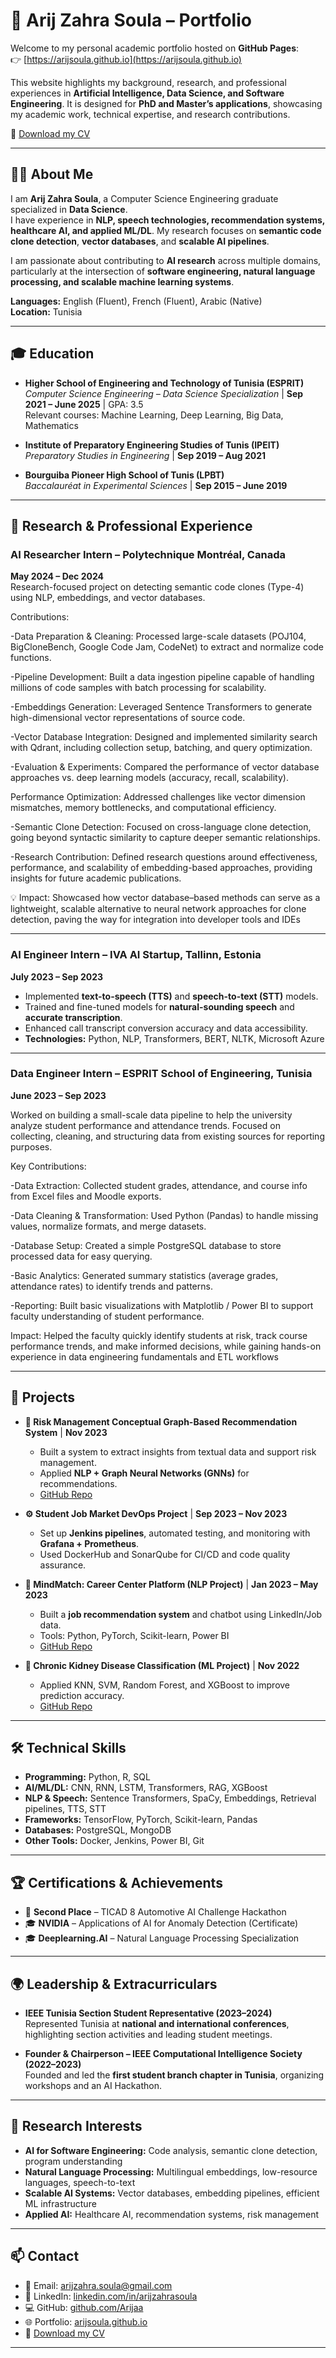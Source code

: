 # 🌟 Arij Zahra Soula – Portfolio

Welcome to my personal academic portfolio hosted on **GitHub Pages**:  
👉 [https://arijsoula.github.io](https://arijsoula.github.io)  

This website highlights my background, research, and professional experiences in **Artificial Intelligence, Data Science, and Software Engineering**. It is designed for **PhD and Master’s applications**, showcasing my academic work, technical expertise, and research contributions.  

📄 [Download my CV](./ZahraSoula_Resume.pdf)  

---

## 👩‍🎓 About Me
I am **Arij Zahra Soula**, a Computer Science Engineering graduate specialized in **Data Science**.  
I have experience in **NLP, speech technologies, recommendation systems, healthcare AI, and applied ML/DL**. My research focuses on **semantic code clone detection**, **vector databases**, and **scalable AI pipelines**.  

I am passionate about contributing to **AI research** across multiple domains, particularly at the intersection of **software engineering, natural language processing, and scalable machine learning systems**.  

**Languages:** English (Fluent), French (Fluent), Arabic (Native)  
**Location:** Tunisia  

---

## 🎓 Education

- **Higher School of Engineering and Technology of Tunisia (ESPRIT)**  
  *Computer Science Engineering – Data Science Specialization* | **Sep 2021 – June 2025** | GPA: 3.5  
  Relevant courses: Machine Learning, Deep Learning, Big Data, Mathematics  

- **Institute of Preparatory Engineering Studies of Tunis (IPEIT)**  
  *Preparatory Studies in Engineering* | **Sep 2019 – Aug 2021**  

- **Bourguiba Pioneer High School of Tunis (LPBT)**  
  *Baccalauréat in Experimental Sciences* | **Sep 2015 – June 2019**  

---

## 💼 Research & Professional Experience

### **AI Researcher Intern – Polytechnique Montréal, Canada**  
**May 2024 – Dec 2024**  
Research-focused project on detecting semantic code clones (Type-4) using NLP, embeddings, and vector databases.

Contributions:

-Data Preparation & Cleaning: Processed large-scale datasets (POJ104, BigCloneBench, Google Code Jam, CodeNet) to extract and normalize code functions.

-Pipeline Development: Built a data ingestion pipeline capable of handling millions of code samples with batch processing for scalability.

-Embeddings Generation: Leveraged Sentence Transformers to generate high-dimensional vector representations of source code.

-Vector Database Integration: Designed and implemented similarity search with Qdrant, including collection setup, batching, and query optimization.

-Evaluation & Experiments: Compared the performance of vector database approaches vs. deep learning models (accuracy, recall, scalability).

Performance Optimization: Addressed challenges like vector dimension mismatches, memory bottlenecks, and computational efficiency.

-Semantic Clone Detection: Focused on cross-language clone detection, going beyond syntactic similarity to capture deeper semantic relationships.

-Research Contribution: Defined research questions around effectiveness, performance, and scalability of embedding-based approaches, providing insights for future academic publications.

💡 Impact: Showcased how vector database–based methods can serve as a lightweight, scalable alternative to neural network approaches for clone detection, paving the way for integration into developer tools and IDEs  

---

### **AI Engineer Intern – IVA AI Startup, Tallinn, Estonia**  
**July 2023 – Sep 2023**  
- Implemented **text-to-speech (TTS)** and **speech-to-text (STT)** models.  
- Trained and fine-tuned models for **natural-sounding speech** and **accurate transcription**.  
- Enhanced call transcript conversion accuracy and data accessibility.  
- **Technologies:** Python, NLP, Transformers, BERT, NLTK, Microsoft Azure  

---

### **Data Engineer Intern – ESPRIT School of Engineering, Tunisia**  
**June 2023 – Sep 2023**  

Worked on building a small-scale data pipeline to help the university analyze student performance and attendance trends. Focused on collecting, cleaning, and structuring data from existing sources for reporting purposes.

Key Contributions:

-Data Extraction: Collected student grades, attendance, and course info from Excel files and Moodle exports.

-Data Cleaning & Transformation: Used Python (Pandas) to handle missing values, normalize formats, and merge datasets.

-Database Setup: Created a simple PostgreSQL database to store processed data for easy querying.

-Basic Analytics: Generated summary statistics (average grades, attendance rates) to identify trends and patterns.

-Reporting: Built basic visualizations with Matplotlib / Power BI to support faculty understanding of student performance.

Impact:
Helped the faculty quickly identify students at risk, track course performance trends, and make informed decisions, while gaining hands-on experience in data engineering fundamentals and ETL workflows

---

## 🚀 Projects

- **🔎 Risk Management Conceptual Graph-Based Recommendation System** | **Nov 2023**  
  - Built a system to extract insights from textual data and support risk management.  
  - Applied **NLP + Graph Neural Networks (GNNs)** for recommendations.  
  - [GitHub Repo](https://github.com/Arijaa/Risk-management-conceptual-graph-project.git)  

- **⚙️ Student Job Market DevOps Project** | **Sep 2023 – Nov 2023**  
  - Set up **Jenkins pipelines**, automated testing, and monitoring with **Grafana + Prometheus**.  
  - Used DockerHub and SonarQube for CI/CD and code quality assurance.  

- **🤖 MindMatch: Career Center Platform (NLP Project)** | **Jan 2023 – May 2023**  
  - Built a **job recommendation system** and chatbot using LinkedIn/Job data.  
  - Tools: Python, PyTorch, Scikit-learn, Power BI  
  - [GitHub Repo](https://github.com/Arijaa/MindMatch.git)  

- **🧬 Chronic Kidney Disease Classification (ML Project)** | **Nov 2022**  
  - Applied KNN, SVM, Random Forest, and XGBoost to improve prediction accuracy.  
  - [GitHub Repo](https://github.com/Arijaa/Chronic-Kidney-disease-clustring-and-prediction.git)  

---

## 🛠️ Technical Skills

- **Programming:** Python, R, SQL  
- **AI/ML/DL:** CNN, RNN, LSTM, Transformers, RAG, XGBoost  
- **NLP & Speech:** Sentence Transformers, SpaCy, Embeddings, Retrieval pipelines, TTS, STT  
- **Frameworks:** TensorFlow, PyTorch, Scikit-learn, Pandas  
- **Databases:** PostgreSQL, MongoDB  
- **Other Tools:** Docker, Jenkins, Power BI, Git  

---

## 🏆 Certifications & Achievements
- 🥈 **Second Place** – TICAD 8 Automotive AI Challenge Hackathon  
- 🎓 **NVIDIA** – Applications of AI for Anomaly Detection (Certificate)  
- 🎓 **Deeplearning.AI** – Natural Language Processing Specialization  

---

## 🌍 Leadership & Extracurriculars

- **IEEE Tunisia Section Student Representative (2023–2024)**  
  Represented Tunisia at **national and international conferences**, highlighting section activities and leading student meetings.  

- **Founder & Chairperson – IEEE Computational Intelligence Society (2022–2023)**  
  Founded and led the **first student branch chapter in Tunisia**, organizing workshops and an AI Hackathon.  

---

## 🔬 Research Interests
- **AI for Software Engineering:** Code analysis, semantic clone detection, program understanding  
- **Natural Language Processing:** Multilingual embeddings, low-resource languages, speech-to-text  
- **Scalable AI Systems:** Vector databases, embedding pipelines, efficient ML infrastructure  
- **Applied AI:** Healthcare AI, recommendation systems, risk management  

---

## 📫 Contact
- 📧 Email: [arijzahra.soula@gmail.com](mailto:arijzahra.soula@gmail.com)  
- 🔗 LinkedIn: [linkedin.com/in/arijzahrasoula](https://linkedin.com/in/arijzahrasoula)  
- 💻 GitHub: [github.com/Arijaa](https://github.com/Arijaa)  
- 🌐 Portfolio: [arijsoula.github.io](https://arijsoula.github.io)  
- 📄 [Download my CV](./ZahraSoula_Resume.pdf)  

---
  

